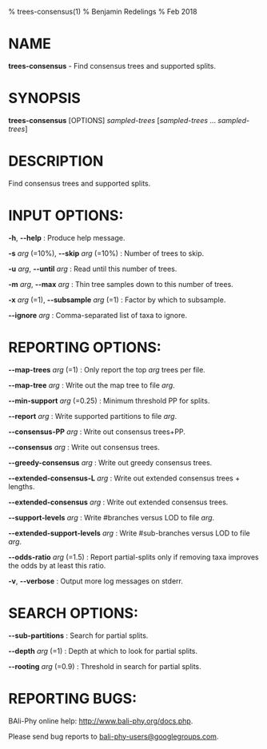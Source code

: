 % trees-consensus(1)
% Benjamin Redelings
% Feb 2018

# NAME

**trees-consensus** - Find consensus trees and supported splits.

# SYNOPSIS

**trees-consensus** [OPTIONS] _sampled-trees_ [_sampled-trees_ ... _sampled-trees_]

# DESCRIPTION

Find consensus trees and supported splits.

# INPUT OPTIONS:
**-h**, **--help**
: Produce help message.

**-s** _arg_ (=10%), **--skip** _arg_ (=10%)
: Number of trees to skip.

**-u** _arg_, **--until** _arg_
: Read until this number of trees.

**-m** _arg_, **--max** _arg_
: Thin tree samples down to this number of trees.

**-x** _arg_ (=1), **--subsample** _arg_ (=1)
: Factor by which to subsample.

**--ignore** _arg_
: Comma-separated list of taxa to ignore.


# REPORTING OPTIONS:
**--map-trees** _arg_ (=1)
: Only report the top _arg_ trees per file.

**--map-tree** _arg_
: Write out the map tree to file _arg_.

**--min-support** _arg_ (=0.25)
: Minimum threshold PP for splits.

**--report** _arg_
: Write supported partitions to file _arg_.

**--consensus-PP** _arg_
: Write out consensus trees+PP.

**--consensus** _arg_
: Write out consensus trees.

**--greedy-consensus** _arg_
: Write out greedy consensus trees.

**--extended-consensus-L** _arg_
: Write out extended consensus trees + lengths.

**--extended-consensus** _arg_
: Write out extended consensus trees.

**--support-levels** _arg_
: Write #branches versus LOD to file _arg_.

**--extended-support-levels** _arg_
: Write #sub-branches versus LOD to file _arg_.

**--odds-ratio** _arg_ (=1.5)
: Report partial-splits only if removing taxa improves the odds by at least this ratio.

**-v**, **--verbose**
: Output more log messages on stderr.


# SEARCH OPTIONS:
**--sub-partitions**
: Search for partial splits.

**--depth** _arg_ (=1)
: Depth at which to look for partial splits.

**--rooting** _arg_ (=0.9)
: Threshold in search for partial splits.


# REPORTING BUGS:
 BAli-Phy online help: <http://www.bali-phy.org/docs.php>.

Please send bug reports to <bali-phy-users@googlegroups.com>.

